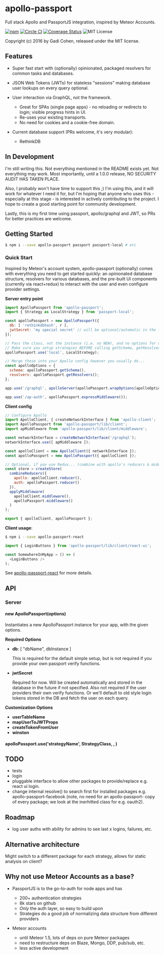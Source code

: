# apollo-passport

Full stack Apollo and PassportJS integration, inspired by Meteor Accounts.

[![npm](https://img.shields.io/npm/v/apollo-passport.svg?maxAge=2592000)](https://www.npmjs.com/package/apollo-passport) [![Circle CI](https://circleci.com/gh/gadicc/apollo-passport.svg?style=shield)](https://circleci.com/gh/gadicc/apollo-passport) [![Coverage Status](https://coveralls.io/repos/github/gadicc/apollo-passport/badge.svg?branch=master)](https://coveralls.io/github/gadicc/apollo-passport?branch=master) ![MIT License](https://img.shields.io/badge/license-MIT-blue.svg)


Copyright (c) 2016 by Gadi Cohen, released under the MIT license.

## Features

* Super fast start with (optionally) opinionated, packaged resolvers for common tasks and databases.
* JSON Web Tokens (JWTs) for stateless "sessions" making database user lookups on every query optional.

* User interaction via GraphQL, not the framework.

  * Great for SPAs (single page apps) - no reloading or redirects to login; visible progress hints in UI.
  * Re-uses your existing transports.
  * No need for cookies and a cookie-free domain.

* Current database support (PRs welcome, it's very modular):

  * RethinkDB

## In Development

I'm still writing this.  Not everything mentioned in the README exists yet.  Not everything may work.  Most importantly, until a 1.0.0 release, NO SECURITY AUDIT HAS TAKEN PLACE.

Also, I probably won't have time to support this ;)  I'm using this, and it will work for whatever I need it for, but I'm hoping that anyone who uses this - especially at this stage - is interested in actively contributing to the project.  I hope to create a good starting point for community development.

Lastly, this is my first time using passport, apollo/graphql and JWT, so PRs for better practices are welcome.

## Getting Started

```sh
$ npm i --save apollo-passport passport passport-local # etc
```

### Quick Start

Inspired by Meteor's account system, apollo-passport (optionally) comes with everything you need to get started quickly: an opinionated database structure, resolvers for various databases, and the pre-built UI components (currently via react+redux) to interact with the user and even configure provider settings.

**Server entry point**

```js
import ApolloPassport from 'apollo-passport';
import { Strategy as LocalStrategy } from 'passport-local';

const apolloPassport = new ApolloPassport({
  db: [ 'rethinkdbhash', r ],
  jwtSecret: 'my special secret' // will be optional/automatic in the future
});

// Pass the class, not the instance (i.e. no NEW), and no options for defaults
// Make sure you setup strategies BEFORE calling getSchema, getResolvers below.
apolloPassport.use('local', LocalStrategy);

// Merge these into your Apollo config however you usually do...
const apolloOptions = {
  schema: apolloPassport.getSchema(),
  resolvers: apolloPassport.getResolvers();
};

app.use('/graphql', apolloServer(apolloPassport.wrapOptions(apolloOptions)));

app.use('/ap-auth', apolloPassport.expressMiddleware());
```

**Client config**

```js
// Configure Apollo
import ApolloClient, { createNetworkInterface } from 'apollo-client';
import ApolloPassport from 'apollo-passport/lib/client';
import apMiddleware from 'apollo-passport/lib/client/middleware';

const networkInterface = createNetworkInterface('/graphql');
networkInterface.use([ apMiddleware ]);

const apolloClient = new ApolloClient({ networkInterface });
const apolloPassport = new ApolloPassport({ apolloClient });

// Optional, if you use Redux... (combine with apollo's reducers & middleware)
const store = createStore(
  combineReducers({
    apollo: apolloClient.reducer(),
    auth: apolloPassport.reducer()
  }),
  applyMiddleware(
    apolloClient.middleware(),
    apolloPassport.middleware()
  )
);

export { apolloClient, apolloPassport };
```

**Client usage**:

```sh
$ npm i --save apollo-passport-react
```

```js
import { LoginButtons } from 'apollo-passport/lib/client/react-ui';

const SomewhereInMyApp = () => (
  <LoginButtons />
);
```

See [apollo-passport-react](https://www.npmjs.com/package/apollo-passport-react) for more details.

## API

### Server

#### new ApolloPassport(options)

Instantiates a new ApolloPassport instance for your app, with the given options.

**Required Options**

* **db**: [ "dbName", dbInstance ]

  This is required for the default simple setup, but is not required if you provide your own passport verify functions.

* **jwtSecret**

  Required for now.  Will be created automatically and stored in the database in the future if not specified.  Also not required if the user providers their own verify functions.  Or we'll default to old style login tokens stored in the DB and fetch the user on each query.

**Customization Options**

* **userTableName**
* **mapUserToJWTProps**
* **createTokenFromUser**
* **winston**

#### apolloPassport.use('strategyName', StrategyClass, <options>, <verifyCallback>)

## TODO

* tests
* login
* pluggable interface to allow other packages to provide/replace e.g. react ui login.
* change internal resolve() to search first for installed packages e.g. apollo-passport-facebook (note, no need for an apollo-passport- copy of every package; we look at the inerhitted class for e.g. oauth2).

## Roadmap

* log user auths with ability for admins to see last x logins, failures, etc.

## Alternative architecture

Might switch to a different package for each strategy, allows for static analysis on client?

## Why not use Meteor Accounts as a base?

* PassportJS is to the go-to-auth for node apps and has
  * 200+ authentication strategies
  * 8k stars on github
  * *Only* the auth layer, so easy to build upon
  * Strategies do a good job of normalizing data structure from different providers

* Meteor accounts
  * until Meteor 1.5, lots of deps on pure Meteor packages
  * need to restructure deps on Blaze, Mongo, DDP, pub/sub, etc.
  * less active development
